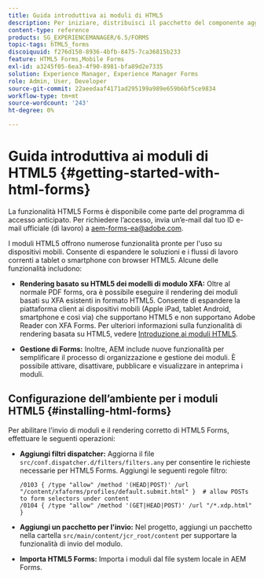 ```yaml
---
title: Guida introduttiva ai moduli di HTML5
description: Per iniziare, distribuisci il pacchetto del componente aggiuntivo AEM Forms e importa i moduli HTML5 esistenti in AEM.
content-type: reference
products: SG_EXPERIENCEMANAGER/6.5/FORMS
topic-tags: hTML5_forms
discoiquuid: f276d150-8936-4bfb-8475-7ca36815b233
feature: HTML5 Forms,Mobile Forms
exl-id: a3245f05-6ea3-4f90-8981-bfa89d2e7335
solution: Experience Manager, Experience Manager Forms
role: Admin, User, Developer
source-git-commit: 22aeedaaf4171ad295199a989e659b6bf5ce9834
workflow-type: tm+mt
source-wordcount: '243'
ht-degree: 0%

---
```


# Guida introduttiva ai moduli di HTML5 {#getting-started-with-html-forms}

<span class="preview"> La funzionalità HTML5 Forms è disponibile come parte del programma di accesso anticipato. Per richiedere l’accesso, invia un’e-mail dal tuo ID e-mail ufficiale (di lavoro) a aem-forms-ea@adobe.com.
</span>

I moduli HTML5 offrono numerose funzionalità pronte per l&#39;uso su dispositivi mobili. Consente di espandere le soluzioni e i flussi di lavoro correnti a tablet o smartphone con browser HTML5. Alcune delle funzionalità includono:

* **Rendering basato su HTML5 dei modelli di modulo XFA:** Oltre al normale PDF forms, ora è possibile eseguire il rendering dei moduli basati su XFA esistenti in formato HTML5. Consente di espandere la piattaforma client ai dispositivi mobili (Apple iPad, tablet Android, smartphone e così via) che supportano HTML5 e non supportano Adobe Reader con XFA Forms. Per ulteriori informazioni sulla funzionalità di rendering basata su HTML5, vedere [Introduzione ai moduli HTML5](/help/forms/introductionhtml5.md).

* **Gestione di Forms:** Inoltre, AEM include nuove funzionalità per semplificare il processo di organizzazione e gestione dei moduli. È possibile attivare, disattivare, pubblicare e visualizzare in anteprima i moduli.<!--For more information, see [Introduction to managing forms](/help/forms/using/introduction-managing-forms.md).-->

## Configurazione dell’ambiente per i moduli HTML5 {#installing-html-forms}

Per abilitare l&#39;invio di moduli e il rendering corretto di HTML5 Forms, effettuare le seguenti operazioni:

* **Aggiungi filtri dispatcher:** Aggiorna il file `src/conf.dispatcher.d/filters/filters.any` per consentire le richieste necessarie per HTML5 Forms. Aggiungi le seguenti regole filtro:

  ```
  /0103 { /type "allow" /method '(HEAD|POST)' /url "/content/xfaforms/profiles/default.submit.html" }  # allow POSTs to form selectors under content
  /0104 { /type "allow" /method '(GET|HEAD|POST)' /url "/*.xdp.html" }
  ```

* **Aggiungi un pacchetto per l&#39;invio:** Nel progetto, aggiungi un pacchetto nella cartella `src/main/content/jcr_root/content` per supportare la funzionalità di invio del modulo.

* **Importa HTML5 Forms:** Importa i moduli dal file system locale in AEM Forms.
